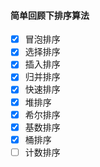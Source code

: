#### 简单回顾下排序算法

- [x] 冒泡排序
- [x] 选择排序
- [x] 插入排序
- [x] 归并排序
- [x] 快速排序
- [x] 堆排序
- [x] 希尔排序
- [x] 基数排序
- [x] 桶排序
- [ ] 计数排序
